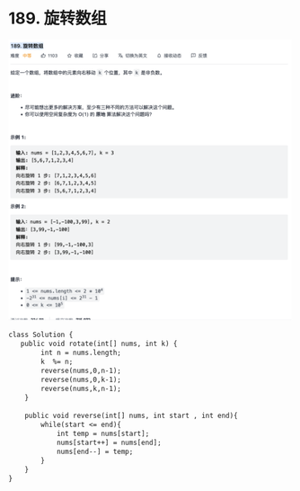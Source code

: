 # 189. 旋转数组

![](../../../.gitbook/assets/tu-pian-%20%2846%29.png)

```text
class Solution {
   public void rotate(int[] nums, int k) {
        int n = nums.length;
        k  %= n;
        reverse(nums,0,n-1);
        reverse(nums,0,k-1);
        reverse(nums,k,n-1);
    }

    public void reverse(int[] nums, int start , int end){
        while(start <= end){
            int temp = nums[start];
            nums[start++] = nums[end];
            nums[end--] = temp;
        }
    }
}
```

